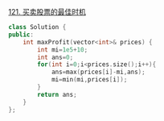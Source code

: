 [121. 买卖股票的最佳时机](https://leetcode.cn/problems/best-time-to-buy-and-sell-stock/description/)
```cpp
class Solution {
public:
    int maxProfit(vector<int>& prices) {
        int mi=1e5+10;
        int ans=0;
        for(int i=0;i<prices.size();i++){
            ans=max(prices[i]-mi,ans);
            mi=min(mi,prices[i]);
        }
        return ans;
    }
};
```